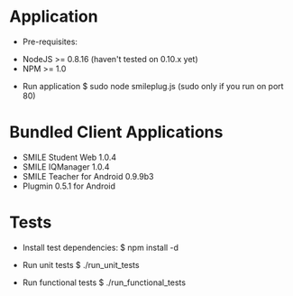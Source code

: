 Application
===========

 * Pre-requisites:
  - NodeJS >= 0.8.16 (haven't tested on 0.10.x yet)
  - NPM >= 1.0

 * Run application
  $ sudo node smileplug.js (sudo only if you run on port 80)

Bundled Client Applications
===========================

* SMILE Student Web 1.0.4
* SMILE IQManager 1.0.4
* SMILE Teacher for Android 0.9.9b3
* Plugmin 0.5.1 for Android

Tests
=====

 * Install test dependencies:
  $ npm install -d

 * Run unit tests
  $ ./run_unit_tests 

 * Run functional tests
  $ ./run_functional_tests 
